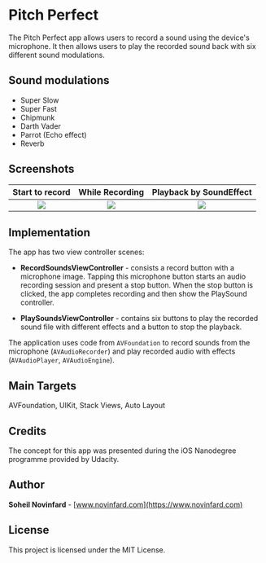 # Pitch Perfect
The Pitch Perfect app allows users to record a sound using the device's microphone. It then allows users to play the recorded sound back with six different sound modulations.

## Sound modulations
- Super Slow
- Super Fast
- Chipmunk
- Darth Vader
- Parrot (Echo effect)
- Reverb

## Screenshots
|  Start to record |  While Recording |  Playback by SoundEffect |
| :------------: | :------------: | :------------: |
|  [![](http://www.novinfard.com/media/gitshots/uda-perfectpitch-1.png)](http://www.novinfard.com/media/gitshots/uda-perfectpitch-1.png) |  [![](http://www.novinfard.com/media/gitshots/uda-perfectpitch-2.png)](http://www.novinfard.com/media/gitshots/uda-perfectpitch-2.png) |  [![](http://www.novinfard.com/media/gitshots/uda-perfectpitch-3.png)](http://www.novinfard.com/media/gitshots/uda-perfectpitch-3.png)|

## Implementation
The app has two view controller scenes:

- **RecordSoundsViewController** - consists a record button with a microphone image. Tapping this microphone button 
starts an audio recording session and present a stop button. When the stop button is clicked, the app completes recording and then show the PlaySound controller.

- **PlaySoundsViewController** - contains six buttons to play the recorded sound file with different effects and a button to stop the playback.

The application uses code from `AVFoundation` to record sounds from the microphone (`AVAudioRecorder`) and play recorded audio with effects (`AVAudioPlayer`, `AVAudioEngine`).

## Main Targets
AVFoundation, UIKit, Stack Views, Auto Layout

## Credits
The concept for this app was presented during the iOS Nanodegree programme provided by Udacity.

## Author
**Soheil Novinfard** - [www.novinfard.com](https://www.novinfard.com)

## License
This project is licensed under the MIT License.